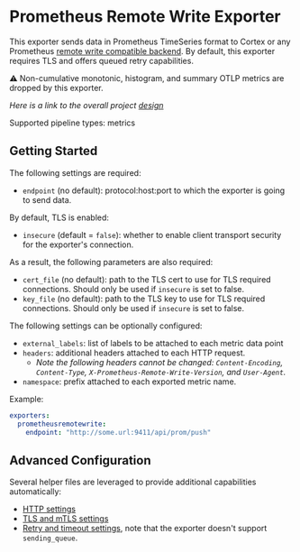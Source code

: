 # Prometheus Remote Write Exporter

This exporter sends data in Prometheus TimeSeries format to Cortex or any
Prometheus [remote write compatible
backend](https://prometheus.io/docs/operating/integrations/).
By default, this exporter requires TLS and offers queued retry capabilities.

:warning: Non-cumulative monotonic, histogram, and summary OTLP metrics are
dropped by this exporter.

_Here is a link to the overall project [design](./DESIGN.md)_

Supported pipeline types: metrics

## Getting Started

The following settings are required:

- `endpoint` (no default): protocol:host:port to which the exporter is going to send data.

By default, TLS is enabled:

- `insecure` (default = `false`): whether to enable client transport security for
  the exporter's connection.

As a result, the following parameters are also required:

- `cert_file` (no default): path to the TLS cert to use for TLS required connections. Should
  only be used if `insecure` is set to false.
- `key_file` (no default): path to the TLS key to use for TLS required connections. Should
  only be used if `insecure` is set to false.

The following settings can be optionally configured:

- `external_labels`: list of labels to be attached to each metric data point
- `headers`: additional headers attached to each HTTP request. 
  - *Note the following headers cannot be changed: `Content-Encoding`, `Content-Type`, `X-Prometheus-Remote-Write-Version`, and `User-Agent`.*
- `namespace`: prefix attached to each exported metric name.

Example:

```yaml
exporters:
  prometheusremotewrite:
    endpoint: "http://some.url:9411/api/prom/push"
```

## Advanced Configuration

Several helper files are leveraged to provide additional capabilities automatically:

- [HTTP settings](https://github.com/open-telemetry/opentelemetry-collector/blob/main/config/confighttp/README.md)
- [TLS and mTLS settings](https://github.com/open-telemetry/opentelemetry-collector/blob/main/config/configtls/README.md)
- [Retry and timeout settings](https://github.com/open-telemetry/opentelemetry-collector/blob/main/exporter/exporterhelper/README.md), note that the exporter doesn't support `sending_queue`.
